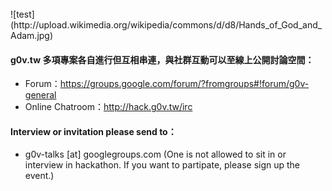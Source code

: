<br>
![test](http://upload.wikimedia.org/wikipedia/commons/d/d8/Hands_of_God_and_Adam.jpg)

#### g0v.tw 多項專案各自進行但互相串連，與社群互動可以至線上公開討論空間：
* Forum：https://groups.google.com/forum/?fromgroups#!forum/g0v-general
* Online Chatroom：http://hack.g0v.tw/irc

#### Interview or invitation please send to：
* g0v-talks [at] googlegroups.com (One is not allowed to sit in or interview in hackathon. If you want to partipate, please sign up the event.)

